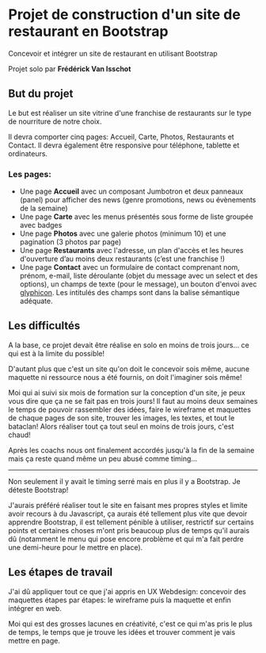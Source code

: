 # Projet de construction d'un site de restaurant en Bootstrap
Concevoir et intégrer un site de restaurant en utilisant Bootstrap

Projet solo par **Frédérick Van Isschot**

## But du projet
Le but est réaliser un site vitrine d'une franchise de restaurants sur le type de nourriture de notre choix.

Il devra comporter cinq pages: Accueil, Carte, Photos, Restaurants et Contact. Il devra également être responsive pour téléphone, tablette et ordinateurs.

### Les pages:
- Une page **Accueil** avec un composant Jumbotron et deux panneaux (panel) pour afficher des news (genre promotions, news ou évènements de la semaine)
- Une page **Carte** avec les menus présentés sous forme de liste groupée avec badges
- Une page **Photos** avec une galerie photos (minimum 10) et une pagination (3 photos par page)
- Une page **Restaurants** avec l'adresse, un plan d'accès et les heures d'ouverture d’au moins deux restaurants (c’est une franchise !)
- Une page **Contact** avec un formulaire de contact comprenant nom, prénom, e-mail, liste déroulante (objet du message avec un select et des options), un champs de texte (pour le message), un bouton d'envoi avec [glyphicon](http://glyphicons.com/). Les intitulés des champs sont dans la balise sémantique adéquate. 

## Les difficultés
A la base, ce projet devait être réalise en solo en moins de trois jours... ce qui est à la limite du possible!

D'autant plus que c'est un site qu'on doit le concevoir sois même, aucune maquette ni ressource nous a été fournis, on doit l'imaginer sois même!

Moi qui ai suivi six mois de formation sur la conception d'un site, je peux vous dire que ça ne se fait pas en trois jours! Il faut au moins deux semaines le temps de pouvoir rassembler des idées, faire le wireframe et maquettes de chaque pages de son site, trouver les images, les textes, et tout le bataclan! Alors réaliser tout ça tout seul en moins de trois jours, c'est chaud!

Après les coachs nous ont finalement accordés jusqu'à la fin de la semaine mais ça reste quand même un peu abusé comme timing...

---
Non seulement il y avait le timing serré mais en plus il y a Bootstrap. Je déteste Bootstrap!

J'aurais préféré réaliser tout le site en faisant mes propres styles et limite avoir recours à du Javascript, ça aurais été tellement plus vite que devoir apprendre Bootstrap, il est tellement pénible à utiliser, restrictif sur certains points et certaines choses m'ont pris beaucoup plus de temps qu'il aurais dû (notamment le menu qui pose encore problème et qui m'a fait perdre une demi-heure pour le mettre en place).

## Les étapes de travail
J'ai dû appliquer tout ce que j'ai appris en UX Webdesign: concevoir des maquettes étapes par étapes: le wireframe puis la maquette et enfin intégrer en web.

Moi qui est des grosses lacunes en créativité, c'est ce qui m'as pris le plus de temps, le temps que je trouve les idées et trouver comment je vais mettre en page.

